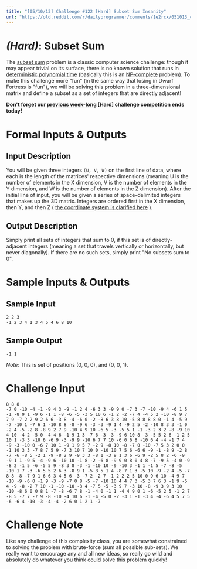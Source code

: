 ```yaml
---
title: "[05/10/13] Challenge #122 [Hard] Subset Sum Insanity"
url: "https://old.reddit.com/r/dailyprogrammer/comments/1e2rcx/051013_challenge_122_hard_subset_sum_insanity/"
---
```


# [](#HardIcon) *(Hard)*: Subset Sum 

The [subset sum](http://en.wikipedia.org/wiki/Subset_sum_problem) problem is a classic computer science challenge: though it may appear trivial on its surface, there is no known solution that runs in [deterministic polynomial time](http://en.wikipedia.org/wiki/P_(complexity)) (basically this is an [NP-complete](http://en.wikipedia.org/wiki/Subset_sum_problem) problem). To make this challenge more "fun" (in the same way that losing in Dwarf Fortress is "fun"), we will be solving this problem in a three-dimensional matrix and define a subset as a set of integers that are directly adjacent!

**Don't forget our [previous week-long](http://www.reddit.com/r/dailyprogrammer/comments/1dk7c7/05213_challenge_121_hard_medal_management/) [Hard] challenge competition ends today!**

# Formal Inputs & Outputs
## Input Description

You will be given three integers `(U, V, W)` on the first line of data, where each is the length of the matrices' respective dimensions (meaning U is the number of elements in the X dimension, V is the number of elements in the Y dimension, and W is the number of elements in the Z dimension). After the initial line of input, you will be given a series of space-delimited integers that makes up the 3D matrix. Integers are ordered first in the X dimension, then Y, and then Z ( [the coordinate system is clarified here](http://i.imgur.com/nxChpUZ.png) ).

## Output Description

Simply print all sets of integers that sum to 0, if this set is of directly-adjacent integers (meaning a set that travels vertically or horizontally, but never diagonally). If there are no such sets, simply print "No subsets sum to 0".

# Sample Inputs & Outputs
## Sample Input

    2 2 3
    -1 2 3 4 1 3 4 5 4 6 8 10

## Sample Output

    -1 1

*Note:* This is set of positions (0, 0, 0), and (0, 0, 1).

# Challenge Input

    8 8 8
    -7 0 -10 -4 -1 -9 4 3 -9 -1 2 4 -6 3 3 -9 9 0 -7 3 -7 -10 -9 4 -6 1 5 -1 -8 9 1 -9 6 -1 1 -8 -6 -5 -3 5 10 6 -1 2 -2 -7 4 -4 5 2 -10 -8 9 7 7 9 -7 2 2 9 2 6 6 -3 8 -4 -6 0 -2 -8 6 3 8 10 -5 8 8 8 8 0 -1 4 -5 9 -7 -10 1 -7 6 1 -10 8 8 -8 -9 6 -3 -3 -9 1 4 -9 2 5 -2 -10 8 3 3 -1 0 -2 4 -5 -2 8 -8 9 2 7 9 -10 4 9 10 -6 5 -3 -5 5 1 -1 -3 2 3 2 -8 -9 10 4 10 -4 2 -5 0 -4 4 6 -1 9 1 3 -7 6 -3 -3 -9 6 10 8 -3 -5 5 2 6 -1 2 5 10 1 -3 3 -10 6 -6 9 -3 -9 9 -10 6 7 7 10 -6 0 6 8 -10 6 4 -4 -1 7 4 -9 -3 -10 0 -6 7 10 1 -9 1 9 5 7 -2 9 -8 10 -8 -7 0 -10 -7 5 3 2 0 0 -1 10 3 3 -7 8 7 5 9 -7 3 10 7 10 0 -10 10 7 5 6 -6 6 -9 -1 -8 9 -2 8 -7 -6 -8 5 -2 1 -9 -8 2 9 -9 3 3 -8 1 -3 9 1 3 6 -6 9 -2 5 8 2 -6 -9 -9 1 1 -9 5 -4 -9 6 -10 10 -1 8 -2 -6 8 -9 9 0 8 0 4 8 -7 -9 5 -4 0 -9 -8 2 -1 5 -6 -5 5 9 -8 3 8 -3 -1 -10 10 -9 -10 3 -1 1 -1 5 -7 -8 -5 -10 1 7 -3 -6 5 5 2 6 3 -8 9 1 -5 8 5 1 4 -8 7 1 3 -5 10 -9 -2 4 -5 -7 8 8 -8 -7 9 1 6 6 3 4 5 6 -3 -7 2 -2 7 -1 2 2 2 5 10 0 9 6 10 -4 9 7 -10 -9 -6 0 -1 9 -3 -9 -7 0 8 -5 -7 -10 10 4 4 7 3 -5 3 7 6 3 -1 9 -5 4 -9 -8 -2 7 10 -1 -10 -10 -3 4 -7 5 -5 -3 9 7 -3 10 -8 -9 3 9 3 10 -10 -8 6 0 0 8 1 -7 -8 -6 7 8 -1 -4 0 -1 1 -4 4 9 0 1 -6 -5 2 5 -1 2 7 -8 5 -7 7 -7 9 -8 -10 -4 10 6 -1 -4 -5 0 -2 -3 1 -1 -3 4 -4 -6 4 5 7 5 -6 -6 4 -10 -3 -4 -4 -2 6 0 1 2 1 -7

# Challenge Note

Like any challenge of this complexity class, you are somewhat constrained to solving the problem with brute-force (sum all possible sub-sets). We really want to encourage any and all new ideas, so really go wild and absolutely do whatever you think could solve this problem quickly!